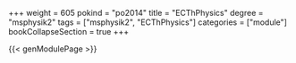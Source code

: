 +++
weight = 605
pokind = "po2014"
title = "ECThPhysics"
degree = "msphysik2"
tags = ["msphysik2", "ECThPhysics"]
categories = ["module"]
bookCollapseSection = true
+++

{{< genModulePage >}}
